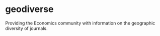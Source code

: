 # geodiverse
Providing the Economics community with information on the geographic diversity of journals.
